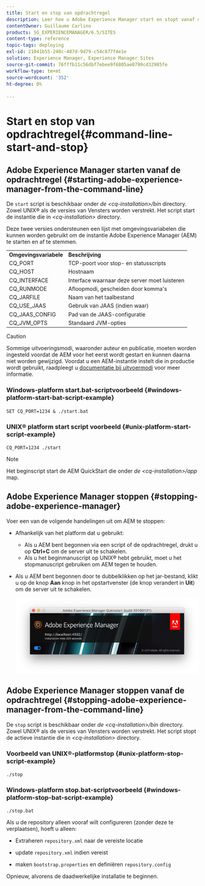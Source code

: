 ```yaml
---
title: Start en stop van opdrachtregel
description: Leer hoe u Adobe Experience Manager start en stopt vanaf de opdrachtregel.
contentOwner: Guillaume Carlino
products: SG_EXPERIENCEMANAGER/6.5/SITES
content-type: reference
topic-tags: deploying
exl-id: 21041b55-240c-487d-9d79-c54c877f4e1e
solution: Experience Manager, Experience Manager Sites
source-git-commit: 76fffb11c56dbf7ebee9f6805ae0799cd32985fe
workflow-type: tm+mt
source-wordcount: '352'
ht-degree: 0%

---
```


# Start en stop van opdrachtregel{#command-line-start-and-stop}

## Adobe Experience Manager starten vanaf de opdrachtregel {#starting-adobe-experience-manager-from-the-command-line}

De `start` script is beschikbaar onder *de &lt;cq-installation>/bin* directory. Zowel UNIX® als de versies van Vensters worden verstrekt. Het script start de instantie die in *&lt;cq-installation>* directory.

Deze twee versies ondersteunen een lijst met omgevingsvariabelen die kunnen worden gebruikt om de instantie Adobe Experience Manager (AEM) te starten en af te stemmen.

<table>
 <tbody>
  <tr>
   <td><strong>Omgevingsvariabele </strong></td>
   <td><strong>Beschrijving </strong></td>
  </tr>
  <tr>
   <td>CQ_PORT</td>
   <td>TCP-poort voor stop- en statusscripts<br /> </td>
  </tr>
  <tr>
   <td>CQ_HOST</td>
   <td>Hostnaam<br /> </td>
  </tr>
  <tr>
   <td>CQ_INTERFACE</td>
   <td>Interface waarnaar deze server moet luisteren<br /> </td>
  </tr>
  <tr>
   <td>CQ_RUNMODE</td>
   <td>Afloopmodi, gescheiden door komma's<br /> </td>
  </tr>
  <tr>
   <td>CQ_JARFILE</td>
   <td>Naam van het taalbestand<br /> </td>
  </tr>
  <tr>
   <td>CQ_USE_JAAS</td>
   <td>Gebruik van JAAS (indien waar)<br /> </td>
  </tr>
  <tr>
   <td>CQ_JAAS_CONFIG</td>
   <td>Pad van de JAAS-configuratie<br /> </td>
  </tr>
  <tr>
   <td>CQ_JVM_OPTS</td>
   <td>Standaard JVM-opties<br /> </td>
  </tr>
 </tbody>
</table>

>[!CAUTION]
>
>Sommige uitvoeringsmodi, waaronder auteur en publicatie, moeten worden ingesteld voordat de AEM voor het eerst wordt gestart en kunnen daarna niet worden gewijzigd. Voordat u een AEM-instantie instelt die in productie wordt gebruikt, raadpleegt u [documentatie bij uitvoermodi](/help/sites-deploying/configure-runmodes.md) voor meer informatie.

### Windows-platform start.bat-scriptvoorbeeld {#windows-platform-start-bat-script-example}

```shell
SET CQ_PORT=1234 & ./start.bat
```

### UNIX® platform start script voorbeeld {#unix-platform-start-script-example}

```shell
CQ_PORT=1234 ./start
```

>[!NOTE]
>
>Het beginscript start de AEM QuickStart die onder *de &lt;cq-installation>/app* map.

## Adobe Experience Manager stoppen {#stopping-adobe-experience-manager}

Voer een van de volgende handelingen uit om AEM te stoppen:

* Afhankelijk van het platform dat u gebruikt:

   * Als u AEM bent begonnen via een script of de opdrachtregel, drukt u op **Ctrl+C** om de server uit te schakelen.
   * Als u het beginmanuscript op UNIX® hebt gebruikt, moet u het stopmanuscript gebruiken om AEM tegen te houden.

* Als u AEM bent begonnen door te dubbelklikken op het jar-bestand, klikt u op de knop **Aan** knop in het opstartvenster (de knop verandert in **Uit**) om de server uit te schakelen.

  ![chlimage_1-63](assets/chlimage_1-63.png)

## Adobe Experience Manager stoppen vanaf de opdrachtregel {#stopping-adobe-experience-manager-from-the-command-line}

De `stop` script is beschikbaar onder *de &lt;cq-installation>/bin* directory. Zowel UNIX® als de versies van Vensters worden verstrekt. Het script stopt de actieve instantie die in *&lt;cq-installation>* directory.

### Voorbeeld van UNIX®-platformstop {#unix-platform-stop-script-example}

```shell
./stop
```

### Windows-platform stop.bat-scriptvoorbeeld {#windows-platform-stop-bat-script-example}

```shell
./stop.bat
```

Als u de repository alleen vooraf wilt configureren (zonder deze te verplaatsen), hoeft u alleen:

* Extraheren `repository.xml` naar de vereiste locatie

* update `repository.xml` indien vereist

* maken `bootstrap.properties` en definiëren `repository.config`

Opnieuw, alvorens de daadwerkelijke installatie te beginnen.
